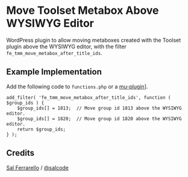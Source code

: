 # Move Toolset Metabox Above WYSIWYG Editor

WordPress plugin to allow moving metaboxes created with the Toolset plugin above the WYSIWYG editor, with the filter `fe_tmm_move_metabox_after_title_ids`.

## Example Implementation

Add the following code to `functions.php` or a [mu-plugin](https://codex.wordpress.org/Must_Use_Plugins)].

```
add_filter( 'fe_tmm_move_metabox_after_title_ids', function ( $group_ids ) {
	$group_ids[] = 1813;  // Move group id 1813 above the WYSIWYG editor.
	$group_ids[] = 1820;  // Move group id 1820 above the WYSIWYG editor.
	return $group_ids;
} );
```

## Credits

[Sal Ferrarello](https://salferrarello.com) / [@salcode](https://twitter.com/salcode)
